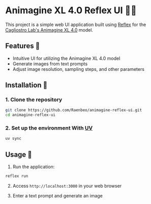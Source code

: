 # Animagine XL 4.0 Reflex UI 🎨✨

This project is a simple web UI application built using [Reflex](https://reflex.dev) for the [Cagliostro Lab's Animagine XL 4.0](https://huggingface.co/cagliostrolab/animagine-xl-4.0) model.

## Features 🌟

- Intuitive UI for utilizing the Animagine XL 4.0 model
- Generate images from text prompts
- Adjust image resolution, sampling steps, and other parameters

## Installation 🚀

### 1. Clone the repository

```bash
git clone https://github.com/Raenbeo/animagine-reflex-ui.git
cd animagine-reflex-ui
```

### 2. Set up the environment With [UV](https://github.com/astral-sh/uv)

```bash
uv sync
```

## Usage 📝

1. Run the application:
```bash
reflex run
```

2. Access `http://localhost:3000` in your web browser

3. Enter a text prompt and generate an image
